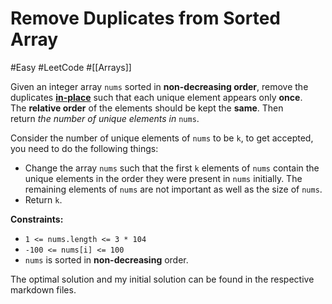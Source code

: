 # Remove Duplicates from Sorted Array
#Easy #LeetCode #[[Arrays]]

Given an integer array `nums` sorted in **non-decreasing order**, remove the duplicates [**in-place**](https://en.wikipedia.org/wiki/In-place_algorithm) such that each unique element appears only **once**. The **relative order** of the elements should be kept the **same**. Then return _the number of unique elements in_ `nums`.

Consider the number of unique elements of `nums` to be `k`, to get accepted, you need to do the following things:

- Change the array `nums` such that the first `k` elements of `nums` contain the unique elements in the order they were present in `nums` initially. The remaining elements of `nums` are not important as well as the size of `nums`.
- Return `k`.


**Constraints:**
- `1 <= nums.length <= 3 * 104`
- `-100 <= nums[i] <= 100`
- `nums` is sorted in **non-decreasing** order.


The optimal solution and my initial solution can be found in the respective markdown files.
